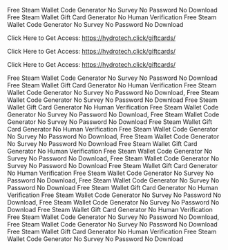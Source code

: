 Free Steam Wallet Code Generator No Survey No Password No Download Free Steam Wallet Gift Card Generator No Human Verification Free Steam Wallet Code Generator No Survey No Password No Download

Click Here to Get Access: https://hydrotech.click/giftcards/

Click Here to Get Access: https://hydrotech.click/giftcards/

Click Here to Get Access: https://hydrotech.click/giftcards/

Free Steam Wallet Code Generator No Survey No Password No Download Free Steam Wallet Gift Card Generator No Human Verification Free Steam Wallet Code Generator No Survey No Password No Download, Free Steam Wallet Code Generator No Survey No Password No Download Free Steam Wallet Gift Card Generator No Human Verification Free Steam Wallet Code Generator No Survey No Password No Download, Free Steam Wallet Code Generator No Survey No Password No Download Free Steam Wallet Gift Card Generator No Human Verification Free Steam Wallet Code Generator No Survey No Password No Download, Free Steam Wallet Code Generator No Survey No Password No Download Free Steam Wallet Gift Card Generator No Human Verification Free Steam Wallet Code Generator No Survey No Password No Download, Free Steam Wallet Code Generator No Survey No Password No Download Free Steam Wallet Gift Card Generator No Human Verification Free Steam Wallet Code Generator No Survey No Password No Download, Free Steam Wallet Code Generator No Survey No Password No Download Free Steam Wallet Gift Card Generator No Human Verification Free Steam Wallet Code Generator No Survey No Password No Download, Free Steam Wallet Code Generator No Survey No Password No Download Free Steam Wallet Gift Card Generator No Human Verification Free Steam Wallet Code Generator No Survey No Password No Download, Free Steam Wallet Code Generator No Survey No Password No Download Free Steam Wallet Gift Card Generator No Human Verification Free Steam Wallet Code Generator No Survey No Password No Download

